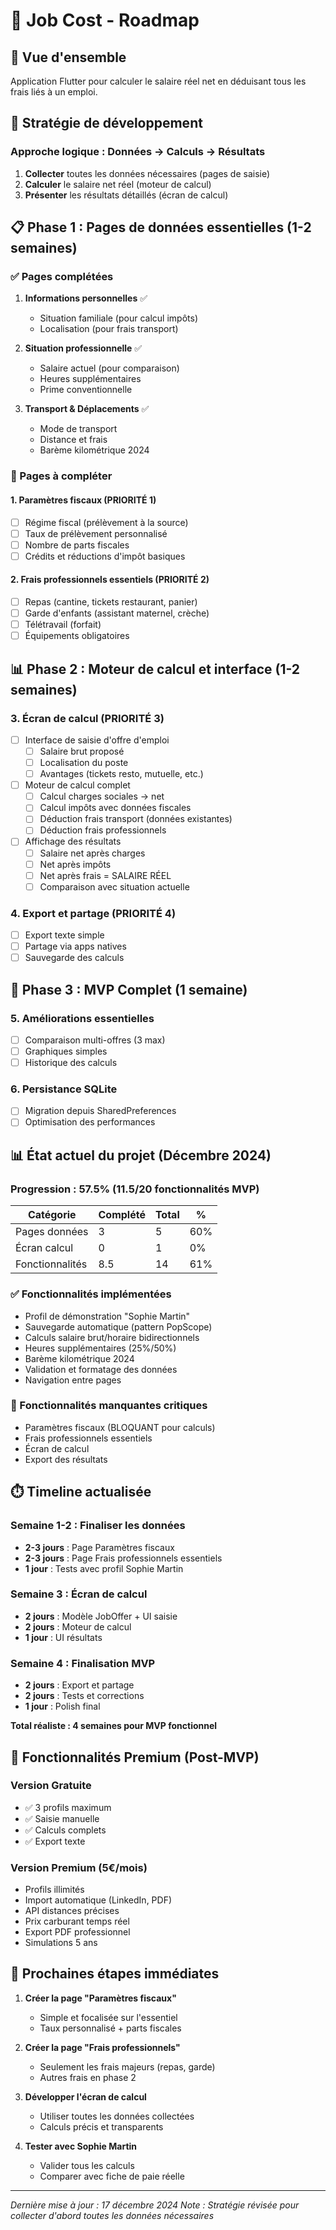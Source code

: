 # 🎯 Job Cost - Roadmap

## 📱 Vue d'ensemble
Application Flutter pour calculer le salaire réel net en déduisant tous les frais liés à un emploi.

## 🚀 Stratégie de développement

### Approche logique : Données → Calculs → Résultats
1. **Collecter** toutes les données nécessaires (pages de saisie)
2. **Calculer** le salaire net réel (moteur de calcul)
3. **Présenter** les résultats détaillés (écran de calcul)

## 📋 Phase 1 : Pages de données essentielles (1-2 semaines)

### ✅ Pages complétées
1. **Informations personnelles** ✅
   - Situation familiale (pour calcul impôts)
   - Localisation (pour frais transport)
   
2. **Situation professionnelle** ✅
   - Salaire actuel (pour comparaison)
   - Heures supplémentaires
   - Prime conventionnelle
   
3. **Transport & Déplacements** ✅
   - Mode de transport
   - Distance et frais
   - Barème kilométrique 2024

### 🚧 Pages à compléter

#### 1. Paramètres fiscaux (PRIORITÉ 1)
- [ ] Régime fiscal (prélèvement à la source)
- [ ] Taux de prélèvement personnalisé
- [ ] Nombre de parts fiscales
- [ ] Crédits et réductions d'impôt basiques

#### 2. Frais professionnels essentiels (PRIORITÉ 2)
- [ ] Repas (cantine, tickets restaurant, panier)
- [ ] Garde d'enfants (assistant maternel, crèche)
- [ ] Télétravail (forfait)
- [ ] Équipements obligatoires

## 📊 Phase 2 : Moteur de calcul et interface (1-2 semaines)

### 3. Écran de calcul (PRIORITÉ 3)
- [ ] Interface de saisie d'offre d'emploi
  - [ ] Salaire brut proposé
  - [ ] Localisation du poste
  - [ ] Avantages (tickets resto, mutuelle, etc.)
- [ ] Moteur de calcul complet
  - [ ] Calcul charges sociales → net
  - [ ] Calcul impôts avec données fiscales
  - [ ] Déduction frais transport (données existantes)
  - [ ] Déduction frais professionnels
- [ ] Affichage des résultats
  - [ ] Salaire net après charges
  - [ ] Net après impôts
  - [ ] Net après frais = SALAIRE RÉEL
  - [ ] Comparaison avec situation actuelle

### 4. Export et partage (PRIORITÉ 4)
- [ ] Export texte simple
- [ ] Partage via apps natives
- [ ] Sauvegarde des calculs

## 🎯 Phase 3 : MVP Complet (1 semaine)

### 5. Améliorations essentielles
- [ ] Comparaison multi-offres (3 max)
- [ ] Graphiques simples
- [ ] Historique des calculs

### 6. Persistance SQLite
- [ ] Migration depuis SharedPreferences
- [ ] Optimisation des performances

## 📊 État actuel du projet (Décembre 2024)

### Progression : 57.5% (11.5/20 fonctionnalités MVP)

| Catégorie | Complété | Total | % |
|-----------|----------|-------|---|
| Pages données | 3 | 5 | 60% |
| Écran calcul | 0 | 1 | 0% |
| Fonctionnalités | 8.5 | 14 | 61% |

### ✅ Fonctionnalités implémentées
- Profil de démonstration "Sophie Martin"
- Sauvegarde automatique (pattern PopScope)
- Calculs salaire brut/horaire bidirectionnels
- Heures supplémentaires (25%/50%)
- Barème kilométrique 2024
- Validation et formatage des données
- Navigation entre pages

### 🚧 Fonctionnalités manquantes critiques
- Paramètres fiscaux (BLOQUANT pour calculs)
- Frais professionnels essentiels
- Écran de calcul
- Export des résultats

## ⏱️ Timeline actualisée

### Semaine 1-2 : Finaliser les données
- **2-3 jours** : Page Paramètres fiscaux
- **2-3 jours** : Page Frais professionnels essentiels
- **1 jour** : Tests avec profil Sophie Martin

### Semaine 3 : Écran de calcul
- **2 jours** : Modèle JobOffer + UI saisie
- **2 jours** : Moteur de calcul
- **1 jour** : UI résultats

### Semaine 4 : Finalisation MVP
- **2 jours** : Export et partage
- **2 jours** : Tests et corrections
- **1 jour** : Polish final

**Total réaliste : 4 semaines pour MVP fonctionnel**

## 💎 Fonctionnalités Premium (Post-MVP)

### Version Gratuite
- ✅ 3 profils maximum
- ✅ Saisie manuelle
- ✅ Calculs complets
- ✅ Export texte

### Version Premium (5€/mois)
- Profils illimités
- Import automatique (LinkedIn, PDF)
- API distances précises
- Prix carburant temps réel
- Export PDF professionnel
- Simulations 5 ans

## 🎯 Prochaines étapes immédiates

1. **Créer la page "Paramètres fiscaux"** 
   - Simple et focalisée sur l'essentiel
   - Taux personnalisé + parts fiscales

2. **Créer la page "Frais professionnels"**
   - Seulement les frais majeurs (repas, garde)
   - Autres frais en phase 2

3. **Développer l'écran de calcul**
   - Utiliser toutes les données collectées
   - Calculs précis et transparents

4. **Tester avec Sophie Martin**
   - Valider tous les calculs
   - Comparer avec fiche de paie réelle

---

*Dernière mise à jour : 17 décembre 2024*
*Note : Stratégie révisée pour collecter d'abord toutes les données nécessaires*